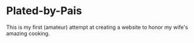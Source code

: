 # Plated-by-Pais

This is my first (amateur) attempt at creating a website to honor my wife's amazing cooking.
